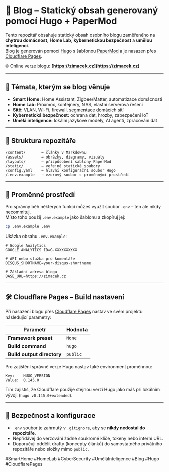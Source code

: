 # 📘 Blog – Statický obsah generovaný pomocí Hugo + PaperMod

Tento repozitář obsahuje statický obsah osobního blogu zaměřeného na **chytrou domácnost**, **Home Lab**, **kybernetickou bezpečnost** a **umělou inteligenci**.  
Blog je generován pomocí [Hugo](https://gohugo.io/) s šablonou [PaperMod](https://github.com/adityatelange/hugo-PaperMod) a je nasazen přes [Cloudflare Pages](https://pages.cloudflare.com/).

🌐 Online verze blogu: **[https://zimacek.cz](https://zimacek.cz)**

---

## 🧠 Témata, kterým se blog věnuje

- **Smart Home:** Home Assistant, Zigbee/Matter, automatizace domácnosti
- **Home Lab:** Proxmox, kontejnery, NAS, vlastní serverová řešení
- **Sítě:** VLAN, Wi-Fi, firewall, segmentace domácích sítí
- **Kybernetická bezpečnost:** ochrana dat, hrozby, zabezpečení IoT
- **Umělá inteligence:** lokální jazykové modely, AI agenti, zpracování dat

---

## 📁 Struktura repozitáře
```
/content/       → články v Markdownu
/assets/        → obrázky, diagramy, vizuály
/layouts/       → přizpůsobení šablony PaperMod
/static/        → veřejné statické soubory
/config.yaml    → hlavní konfigurační soubor Hugo
/.env.example   → vzorový soubor s proměnnými prostředí
```

---

## 🔧 Proměnné prostředí

Pro správný běh některých funkcí můžeš využít soubor `.env` – ten ale nikdy necommituj.  
Místo toho použij `.env.example` jako šablonu a zkopíruj jej:

```bash
cp .env.example .env
```

Ukázka obsahu `.env.example`:

```env
# Google Analytics
GOOGLE_ANALYTICS_ID=G-XXXXXXXXXX

# API nebo služba pro komentáře
DISQUS_SHORTNAME=your-disqus-shortname

# Základní adresa blogu
BASE_URL=https://zimacek.cz
```

---

## 🛠️ Cloudflare Pages – Build nastavení

Při nasazení blogu přes [Cloudflare Pages](https://pages.cloudflare.com/) nastav ve svém projektu následující parametry:

| Parametr | Hodnota |
|----------|---------|
| **Framework preset** | `None` |
| **Build command** | `hugo` |
| **Build output directory** | `public` |

Pro zajištění správné verze Hugo nastav také environment proměnnou:

```
Key:    HUGO_VERSION  
Value:  0.145.0
```

Tím zajistíš, že Cloudflare použije stejnou verzi Hugo jako máš při lokálním vývoji (`hugo v0.145.0+extended`).

---

## 🔐 Bezpečnost a konfigurace

- `.env` soubor je zahrnutý v `.gitignore`, aby se **nikdy nedostal do repozitáře**.
- Nepřidávej do verzování žádné soukromé klíče, tokeny nebo interní URL.
- Doporučuji oddělit drafty (koncepty článků) do samostatného privátního repozitáře nebo složky mimo `public`.

#SmartHome #HomeLab #CyberSecurity #UměláInteligence #Blog #Hugo #CloudflarePages